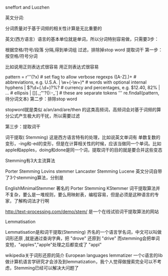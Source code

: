 sneffort and Luozhen

英文分词:

分词质量对于基于词频的相关性计算是无比重要的

英文(西方语言）语言的基本单位就是单词，所以分词特别容易做，只需要3步：

根据空格/符号/段落 分隔,得到单词组
过滤，排除掉stop word
提取词干
第一步：按空格/符号分词

比如说用正则表达式很容易 用正则表达式很容易

  pattern = r'''(?x)    # set flag to allow verbose regexps
     ([A-Z]\.)+        # abbreviations, e.g. U.S.A.
   | \w+(-\w+)*        # words with optional internal hyphens
   | \$?\d+(\.\d+)?%?  # currency and percentages, e.g. $12.40, 82%
   | \.\.\.            # ellipsis
   | [][.,;"'?():-_`]  # these are separate tokens
   '''
re.findall(pattern,待分词文本)
第二步：排除stop word

stopword就是类似 a/an/and/are/then 的这类高频词，高频词会对基于词频的算分公式产生极大的干扰，所以需要过滤

第三步：提取词干

词干提取( Stemming) 这是西方语言特有的处理，比如说英文单词有 单数复数的变形，-ing和-ed的变形，但是在计算相关性的时候，应该当做同一个单词。比如 apple和apples，doing和done是同一个词，提取词干的目的就是要合并这些变态

Stemming有3大主流算法

Porter Stemming
Lovins stemmer
Lancaster Stemming
Lucene 英文分词自带了3个stemming算法，分别是

EnglishMinimalStemmer
著名的 Porter Stemming
KStemmer
词干提取算法并不复杂，要么是一堆规则，要么用映射表，编程容易，但是必须是这种语言的专家，了解构词法才行啊

http://text-processing.com/demo/stem/ 是一个在线试验词干提取算法的网站

Lemmatisation

Lemmatisation是和词干提取(Stemming) 齐名的一个语言学名词，中文可以叫做 词形还原 ,就是通过查询字典，把 "drove" 还原到 "drive" 而stemming会把单词变短，"apples","apple"处理之后都变成了 "appl"

wikipedia关于词形还原的简介
European languages lemmatizer 一个c语言的lib
做计算机语言学研究才会涉及到lemmatization，我个人觉得做搜索完全可以不考虑，Stemming已经可以解决大问题了
